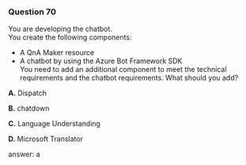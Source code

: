 ### Question 70

You are developing the chatbot.  
You create the following components:  
* A QnA Maker resource  
* A chatbot by using the Azure Bot Framework SDK  
You need to add an additional component to meet the technical requirements and the chatbot requirements. What should you add?

**A.** Dispatch

**B.** chatdown

**C.** Language Understanding

**D.** Microsoft Translator

answer: a

